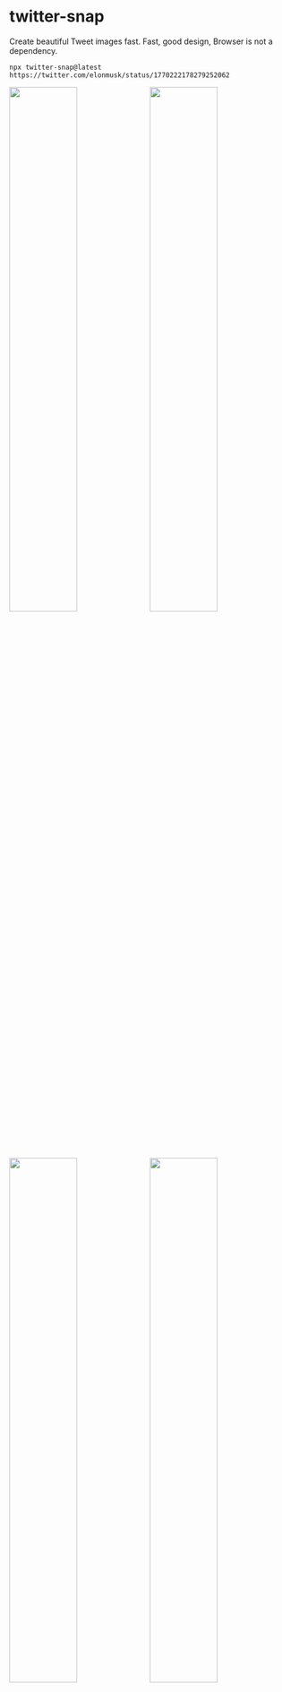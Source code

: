 # twitter-snap

Create beautiful Tweet images fast.
Fast, good design, Browser is not a dependency.

```shell
npx twitter-snap@latest https://twitter.com/elonmusk/status/1770222178279252062
```

<p float="left">
  <img src="./docs/img/output-1.png" width="49%" />
  <img src="./docs/img/output-2.png" width="49%" />
  <img src="./docs/img/output-3.png" width="49%" />
  <img src="./docs/img/output-4.png" width="49%" />
</p>

<p float="left">
  <img src="./docs/img/output-1-1.png" width="49%" />
</p>

[More Samples](https://github.com/fa0311/twitter-snap/issues/47)

```shell
# Interactive mode
npx twitter-snap@latest -i
```

<img src="./docs/img/input-1.png" width="49%" />

---

```shell
# Login with cookies
npx twitter-snap@latest https://twitter.com/elonmusk/status/1349129669258448897 --session-type file --cookies-file cookies.json
# Login with puppeteer
npx twitter-snap@latest https://twitter.com/elonmusk/status/1349129669258448897 --session-type browser

# Output the API response directly to a file in raw JSON format.
npx twitter-snap@latest --theme Json https://x.com/elonmusk/status/1349129669258448897 -o output/data.json
# Download the media file and save it directly to a file in its raw format.
npx twitter-snap@latest --theme Media https://x.com/elonmusk/status/1349129669258448897 -o output/{count}
# Use chatgpt to summarize the data in this tweet.
npx twitter-snap@latest --theme LiteJson -o {stdout} https://x.com/elonmusk | chatgpt -p 'Summarize the data in this tweet.'
```

## Install

`npm -g i twitter-snap@latest`

## Docker

```shell
docker run -it --rm -v $(pwd)/output:/app/output ghcr.io/fa0311/twitter-snap/twitter-snap-docker:latest https://x.com/elonmusk/status/1349129669258448897
```

```shell
docker run -it --rm -v $(pwd)/output:/app/output -v $(pwd)/cookies.json:/app/cookies.json ghcr.io/fa0311/twitter-snap/twitter-snap-docker:latest https://x.com/elonmusk/status/1349129669258448897 --session-type file
```

`--session-type=browser` is not supported.

`GPU` is not supported.

# Use as a package

```shell
npm i twitter-snap
```

```typescript
import {getSnapAppRender} from 'twitter-snap'

const snap = getSnapAppRender({url: 'https://x.com/elonmusk/status/1349129669258448897'})
const font = await snap.getFont()
const session = await snap.login({sessionType: 'guest'})
const render = await snap.getRender({limit: 1, session})

await snap.run(render, async (run) => {
  const res = await run({
    width: 650,
    theme: 'RenderOceanBlueColor',
    font,
    output: 'temp/{id}-{count}.{if-type:png:mp4:json:}',
  })
  await res.file.tempCleanup()
})
```

```typescript
import {getSnapAppRenderWithCache} from 'twitter-snap'

const snap = getSnapAppRenderWithCache({})
const res = await snap({
  url: 'https://x.com/elonmusk/status/1349129669258448897',
  callback: async (run) => {
    const res = await run({
      width: 1440,
      scale: 2,
      theme: 'RenderOceanBlueColor',
      output: 'temp/{id}-{count}.{if-type:png:mp4:json:}',
    })
    await res.file.tempCleanup()
  },
})
```

# Usage

<!-- COMMANDS_PLACEHOLDER_START -->

```shell
$ node bin/run.js --help
Create beautiful Tweet images fast

USAGE
  $ twitter-snap  URL [--browserHeadless] [--browserProfile
    <value>] [--cookiesFile <value>] [--debug] [--interactive]
    [--ffmpegAdditonalOption <value>] [--ffmpegTimeout <value>] [--ffmpegPath
    <value>] [--ffprobePath <value>] [--fontPath <value>] [--limit <value>]
    [--noCleanup] [-o <value>] [--sessionType browser|file|guest] [--simpleLog]
    [--sleep <value>] [--theme RenderOceanBlueColor|RenderOceanBlueDarkColor|Ren
    derSunsetGardenColor|RenderSunsetGardenDarkColor|RenderDawnBlossomColor|Rend
    erDawnBlossomDarkColor|RenderFierySunsetColor|RenderFierySunsetDarkColor|Ren
    derTwilightSkyColor|RenderTwilightSkyDarkColor|RenderPlainColor|RenderPlainD
    arkColor|RenderTransparent|RenderTransparentDark|RenderTransparentShadow|Ren
    derTransparentShadowDark|Json|LiteJson|Media|RenderMakeItAQuote] [--width
    <value>] [--scale <value>]

ARGUMENTS
  URL  Twitter url

FLAGS
  -o, --output=<value>
      [default: {id}-{count}.{if-type:png:mp4:json:}] Output file name

  --browserHeadless
      Browser headless

  --browserProfile=<value>
      [default: ~/.cache/twitter-snap/profiles] Browser profile

  --cookiesFile=<value>
      [default: cookies.json] Cookies file

  --debug
      Debug

  --ffmpegAdditonalOption=<value>
      FFmpeg additonal option

  --ffmpegPath=<value>
      [default: ffmpeg] FFmpeg path

  --ffmpegTimeout=<value>
      [default: -1] FFmpeg timeout

  --ffprobePath=<value>
      [default: ffprobe] FFprobe path

  --fontPath=<value>
      [default: ~/.cache/twitter-snap/fonts] Font path

  --interactive
      Enable interactive mode

  --limit=<value>
      [default: 20] Limit count

  --noCleanup
      Cleanup

  --scale=<value>
      [default: 1] Scale

  --sessionType=<option>
      [default: guest] Session type
      <options: browser|file|guest>

  --simpleLog
      Simple log

  --sleep=<value>
      Sleep (ms)

  --theme=<option>
      [default: RenderOceanBlueColor] Theme type
      <options: RenderOceanBlueColor|RenderOceanBlueDarkColor|RenderSunsetGardenCo
      lor|RenderSunsetGardenDarkColor|RenderDawnBlossomColor|RenderDawnBlossomDark
      Color|RenderFierySunsetColor|RenderFierySunsetDarkColor|RenderTwilightSkyCol
      or|RenderTwilightSkyDarkColor|RenderPlainColor|RenderPlainDarkColor|RenderTr
      ansparent|RenderTransparentDark|RenderTransparentShadow|RenderTransparentSha
      dowDark|Json|LiteJson|Media|RenderMakeItAQuote>

  --width=<value>
      [default: 650] Width

DESCRIPTION
  Create beautiful Tweet images fast
  https://github.com/fa0311/twitter-snap

EXAMPLES
  Create a snap from tweet id with minimal commands.

    $ twitter-snap https://twitter.com/elonmusk/status/1349129669258448897

  Enable interactive mode.

    $ twitter-snap --interactive


```

<!-- COMMANDS_PLACEHOLDER_END -->

# Features

- `https?://(www.)?(mobile.)?(x|twitter).com`

  - `/:user/status/:id`
  - `/search?:params`
  - `/home`
  - `/i/lists/:id`
  - `/:user/with_replies`
  - `/:user/media`
  - `/:user/likes`
  - `/:user`
  - `/i/bookmarks`

- `https?://(www.)?pixiv.net`
  - `/artworks/:id`

## Dependence

- [ffmpeg](https://ffmpeg.org/) (for video)
